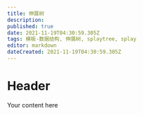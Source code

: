 ```yaml
---
title: 伸展树
description: 
published: true
date: 2021-11-19T04:30:59.305Z
tags: 模板-数据结构, 伸展树, splaytree, splay
editor: markdown
dateCreated: 2021-11-19T04:30:59.305Z
---
```


# Header
Your content here